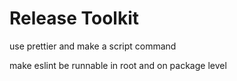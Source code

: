 # Release Toolkit

use prettier and make a script command

make eslint be runnable in root and on package level
